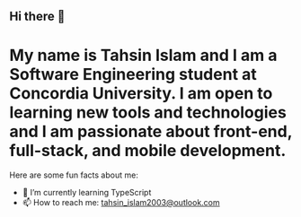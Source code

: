 ## Hi there 👋

<!--
**Tahsin-Islam/Tahsin-Islam** is a ✨ _special_ ✨ repository because its `README.md` (this file) appears on your GitHub profile.

Here are some ideas to get you started:

- 🔭 I’m currently working on ...
- 🌱 I’m currently learning ...
- 👯 I’m looking to collaborate on ...
- 🤔 I’m looking for help with ...
- 💬 Ask me about ...
- 📫 How to reach me: ...
- 😄 Pronouns: ...
- ⚡ Fun fact: ...
-->

# My name is Tahsin Islam and I am a Software Engineering student at Concordia University. I am open to learning new tools and technologies and I am passionate about front-end, full-stack, and mobile development.

Here are some fun facts about me:
- 🌱 I’m currently learning TypeScript
- 📫 How to reach me: tahsin_islam2003@outlook.com
